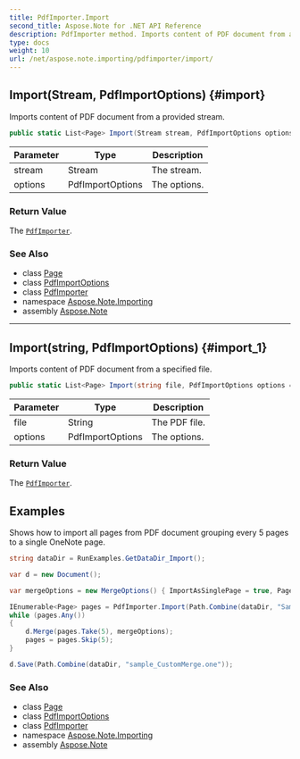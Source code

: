 ```yaml
---
title: PdfImporter.Import
second_title: Aspose.Note for .NET API Reference
description: PdfImporter method. Imports content of PDF document from a provided stream
type: docs
weight: 10
url: /net/aspose.note.importing/pdfimporter/import/
---
```

## Import(Stream, PdfImportOptions) {#import}

Imports content of PDF document from a provided stream.

```csharp
public static List<Page> Import(Stream stream, PdfImportOptions options = null)
```

| Parameter | Type | Description |
| --- | --- | --- |
| stream | Stream | The stream. |
| options | PdfImportOptions | The options. |

### Return Value

The [`PdfImporter`](../).

### See Also

* class [Page](../../../aspose.note/page/)
* class [PdfImportOptions](../../pdfimportoptions/)
* class [PdfImporter](../)
* namespace [Aspose.Note.Importing](../../pdfimporter/)
* assembly [Aspose.Note](../../../)

---

## Import(string, PdfImportOptions) {#import_1}

Imports content of PDF document from a specified file.

```csharp
public static List<Page> Import(string file, PdfImportOptions options = null)
```

| Parameter | Type | Description |
| --- | --- | --- |
| file | String | The PDF file. |
| options | PdfImportOptions | The options. |

### Return Value

The [`PdfImporter`](../).

## Examples

Shows how to import all pages from PDF document grouping every 5 pages to a single OneNote page.

```csharp
string dataDir = RunExamples.GetDataDir_Import();

var d = new Document();

var mergeOptions = new MergeOptions() { ImportAsSinglePage = true, PageSpacing = 100 };

IEnumerable<Page> pages = PdfImporter.Import(Path.Combine(dataDir, "SampleGrouping.pdf"));
while (pages.Any())
{
    d.Merge(pages.Take(5), mergeOptions);
    pages = pages.Skip(5);
}

d.Save(Path.Combine(dataDir, "sample_CustomMerge.one"));
```

### See Also

* class [Page](../../../aspose.note/page/)
* class [PdfImportOptions](../../pdfimportoptions/)
* class [PdfImporter](../)
* namespace [Aspose.Note.Importing](../../pdfimporter/)
* assembly [Aspose.Note](../../../)


